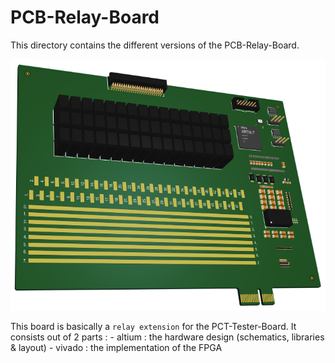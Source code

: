 # PCB-Relay-Board

This directory contains the different versions of the PCB-Relay-Board.

 ![PCB-Relay-Board](/documentation/pictures/PCB-Relay-Board.png)

This board is basically a `relay extension` for the PCT-Tester-Board.
It consists out of 2 parts :
	- altium : the hardware design (schematics, libraries & layout)
	- vivado : the implementation of the FPGA
	